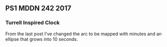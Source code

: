 ## PS1 MDDN 242 2017

### Turrell Inspired Clock

From the last post I've changed the arc to be mapped with minutes and an ellipse that grows into 10 seconds. 

